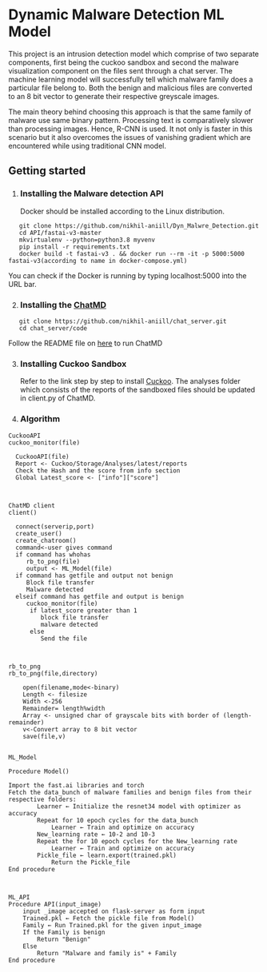 # Dynamic Malware Detection ML Model 
This project is an intrusion detection model which comprise of two separate components, first being the cuckoo sandbox and second the malware visualization component on the files sent through a chat server. The machine learning model will successfully tell which malware family does a particular file belong to. Both the benign and malicious files are converted to an 8 bit vector to generate their respective greyscale images. 

The main theory behind choosing this approach is that the same family of malware use same binary pattern. Processing text is comparatively slower than processing images. Hence, R-CNN is used. It not only is faster in this scenario but it also overcomes the issues of vanishing gradient which are encountered while using traditional CNN model. 

## Getting started
1. ### Installing the Malware detection API
   Docker should be installed according to the Linux distribution. 
```
   git clone https://github.com/nikhil-aniill/Dyn_Malwre_Detection.git
   cd API/fastai-v3-master
   mkvirtualenv --python=python3.8 myvenv
   pip install -r requirements.txt
   docker build -t fastai-v3 . && docker run --rm -it -p 5000:5000 fastai-v3(according to name in docker-compose.yml)
```
   You can check if the Docker is running by typing localhost:5000 into the URL bar.
   
2. ### Installing the [ChatMD](https://github.com/nikhil-aniill/chat_server) 
```
   git clone https://github.com/nikhil-aniill/chat_server.git
   cd chat_server/code
```
   Follow the README file on [here](https://github.com/nikhil-aniill/chat_server) to run ChatMD
   
3. ### Installing Cuckoo Sandbox 
   Refer to the link step by step to install [Cuckoo](https://medium.com/@warunikaamali/cuckoo-sandbox-installation-guide-d7a09bd4ee1f). 
   The analyses folder which consists of the reports of the sandboxed files should be updated in client.py of ChatMD.
   
4. ### Algorithm 
```
CuckooAPI
cuckoo_monitor(file)

  CuckooAPI(file)
  Report <- Cuckoo/Storage/Analyses/latest/reports
  Check the Hash and the score from info section
  Global Latest_score <- ["info"]["score"]



ChatMD client
client()

  connect(serverip,port)  
  create_user()
  create_chatroom()
  command<-user gives command
  if command has whohas 
     rb_to_png(file)
     output <- ML_Model(file)
  if command has getfile and output not benign
     Block file transfer
     Malware detected  
  elseif command has getfile and output is benign
     cuckoo_monitor(file)
      if latest_score greater than 1
         block file transfer
         malware detected
      else 
         Send the file



rb_to_png
rb_to_png(file,directory)

    open(filename,mode<-binary)
    Length <- filesize
    Width <-256
    Remainder= length%width
    Array <- unsigned char of grayscale bits with border of (length-remainder)
    v<-Convert array to 8 bit vector
    save(file,v)


ML_Model

Procedure Model()

Import the fast.ai libraries and torch
Fetch the data_bunch of malware families and benign files from their respective folders:
        Learner ← Initialize the resnet34 model with optimizer as accuracy
        Repeat for 10 epoch cycles for the data_bunch
            Learner ← Train and optimize on accuracy
        New_learning rate ← 10-2 and 10-3
        Repeat the for 10 epoch cycles for the New_learning rate
            Learner ← Train and optimize on accuracy 
        Pickle_file ← learn.export(trained.pkl)
            Return the Pickle_file
End procedure        



ML_API
Procedure API(input_image)
    input _image accepted on flask-server as form input
    Trained.pkl ← Fetch the pickle file from Model()
    Family ← Run Trained.pkl for the given input_image
    If the Family is benign
        Return "Benign"
    Else 
        Return "Malware and family is" + Family 
End procedure 
    

```

